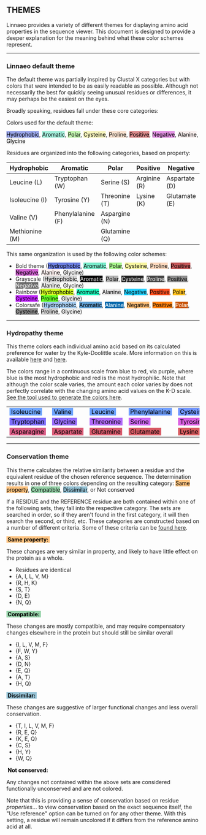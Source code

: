 ## THEMES

Linnaeo provides a variety of different themes for displaying amino acid properties in the sequence viewer. 
This document is designed to provide a deeper explanation for the meaning behind what these color schemes represent.

---
### Linnaeo default theme

The default theme was partially inspired by Clustal X categories but with colors that were intended to be as easily readable as possible. Although not necessarily the best for quickly seeing unusual residues or differences, it may perhaps be the easiest on the eyes. 

Broadly speaking, residues fall under these core categories:

Colors used for the default theme: 

<span style="background-color: #97a4e8; color: #000000">Hydrophobic</span>, 
<span style="background-color: #a0edd8; color: #000000">Aromatic</span>, 
<span style="background-color: #bef1ac; color: #000000">Polar</span>, 
<span style="background-color: #f4f2ba; color: #000000">Cysteine</span>, 
<span style="background-color: #f6decc; color: #000000">Proline</span>, 
<span style="background-color: #db8a8b; color: #000000">Positive</span>, 
<span style="background-color: #e190e2; color: #000000">Negative</span>, 
<span style="background-color: #f7edec; color: #000000">Alanine</span>, 
<span style="background-color: #efefef; color: #000000">Glycine</span>

Residues are organized into the following categories, based on property: 

|Hydrophobic|Aromatic|Polar|Positive|Negative|Misc|
|---|---|---|---|---|---|
|Leucine (L)|Tryptophan (W)|Serine (S)|Arginine (R)|Aspartate (D)|Cysteine (C)|
|Isoleucine (I)|Tyrosine (Y)|Threonine (T)|Lysine (K)|Glutamate (E)|Proline (P)
|Valine (V)|Phenylalanine (F)| Aspargine (N)|||Alanine (A)|
|Methionine (M)||Glutamine (Q)|||Glycine (G)|

This same organization is used by the following color schemes: 
* Bold theme (<span style=" background-color: #6c7edf; color: #000000">Hydrophobic</span>, 
<span style=" background-color: #79eaca; color: #000000">Aromatic</span>, 
<span style=" background-color: #a5f28b; color: #000000">Polar</span>, 
<span style=" background-color: #f7f5a1; color: #000000">Cysteine</span>, 
<span style=" background-color: #fbd7bc; color: #000000">Proline</span>, 
<span style=" background-color: #c4585a; color: #000000">Positive</span>, 
<span style=" background-color: #d161d2; color: #000000">Negative</span>, 
<span style=" background-color: #feefee; color: #000000">Alanine</span>, 
<span style=" background-color: #efefef; color: #000000">Glycine</span>)
* Grayscale (<span style=" background-color: #d6d6d6; color: #000000">Hydrophobic</span>,
<span style=" background-color: #000000; color: #FFFFFF">Aromatic</span>,
<span style=" background-color: #b3b3b3; color: #000000">Polar</span>,
<span style=" background-color: #242424; color: #FFFFFF">Cysteine</span>,
<span style=" background-color: #474747; color: #FFFFFF">Proline</span>,
<span style=" background-color: #8f8f8f; color: #000000">Positive</span>,
<span style=" background-color: #6b6b6b; color: #FFFFFF">Negative</span>,
<span style=" background-color: #e8e8e8; color: #000000">Alanine</span>,
<span style=" background-color: #fafafa; color: #000000">Glycine</span>)
* Rainbow (<span style=" background-color: #d0ff22; color: #000000">Hydrophobic</span>,
<span style=" background-color: #22ffc0; color: #000000">Aromatic</span>,
<span style=" background-color: #eae9e9; color: #000000">Alanine</span>,
<span style=" background-color: #22cfff; color: #000000">Negative</span>,
<span style=" background-color: #ff5122; color: #000000">Positive</span>,
<span style=" background-color: #ffbf22; color: #000000">Polar</span>,
<span style=" background-color: #c022ff; color: #000000">Cysteine</span>,
<span style=" background-color: #62ff22; color: #000000">Proline</span>,
<span style=" background-color: #eae9e9; color: #000000">Glycine</span>)
* Colorsafe (<span style=" background-color: #a1c8ec; color: #000000">Hydrophobic</span>,
<span style=" background-color: #5f9ed1; color: #000000">Aromatic</span>,
<span style=" background-color: #0167ab; color: #FFFFFF">Alanine</span>,
<span style=" background-color: #fbbd77; color: #000000">Negative</span>,
<span style=" background-color: #ff800f; color: #000000">Positive</span>,
<span style=" background-color: #c85200; color: #FFFFFF">Polar</span>,
<span style=" background-color: #898989; color: #000000">Cysteine</span>,
<span style=" background-color: #cfcfcf; color: #000000">Proline</span>,
<span style=" background-color: #efefef; color: #000000">Glycine</span>)

---

### Hydropathy theme

This theme colors each individual amino acid based on its calculated preference for water by the Kyle-Doolittle scale. 
More information on this is available [here](http://resources.qiagenbioinformatics.com/manuals/clcgenomicsworkbench/650/Hydrophobicity_scales.html#:~:text=The%20Kyte%2DDoolittle%20scale%20is,on%20the%20window%20size%20used.) 
and [here](http://www.imgt.org/IMGTeducation/Aide-memoire/_UK/aminoacids/IMGTclasses.html).

The colors range in a continuous scale from blue to red, via purple, where blue is the most hydrophobic and red is the most hydrophilic. 
Note that although the color scale varies, the amount each color varies by does not perfectly correlate with the changing amino acid values on the K-D scale. 
[See the tool used to generate the colors here](https://bit.ly/2V8VF11).

||||||||
|---|---|---|---|---|---|---|
|<span style=" background-color: #6FA6FF; color: #000000">&nbsp;Isoleucine&nbsp;</span>|<span style=" background-color: #6FA5FF; color: #000000">&nbsp;Valine&nbsp;</span>|<span style=" background-color: #6FA4FF; color: #000000">&nbsp;Leucine&nbsp;</span>|<span style=" background-color: #6F9EFF; color: #000000">&nbsp;Phenylalanine&nbsp;</span>|<span style=" background-color: #6F94FF; color: #000000">&nbsp;Cysteine&nbsp;</span>|<span style=" background-color: #6E86FE; color: #000000">&nbsp;Methionine&nbsp;</span>|<span style=" background-color: #6E74FE; color: #000000">&nbsp;Alanine&nbsp;</span>|
|<span style=" background-color: #7D6DFD; color: #000000">&nbsp;Tryptophan&nbsp;</span>|<span style=" background-color: #966CFC; color: #000000">&nbsp;Glycine&nbsp;</span>|<span style=" background-color: #B26BFA; color: #000000">&nbsp;Threonine&nbsp;</span>|<span style=" background-color: #CF69F6; color: #000000">&nbsp;Serine&nbsp;</span>|<span style=" background-color: #DB60E2; color: #000000">&nbsp;Tyrosine&nbsp;</span>|<span style=" background-color: #DE5EC9; color: #000000">&nbsp;Proline&nbsp;</span>|<span style=" background-color: #DC5DAF; color: #000000">&nbsp;Histidine&nbsp;</span>|||
|<span style=" background-color: #DA5C86; color: #000000">&nbsp;Asparagine&nbsp;</span>|<span style=" background-color: #DA5C78; color: #000000">&nbsp;Aspartate&nbsp;</span>|<span style=" background-color: #D95B6D; color: #000000">&nbsp;Glutamine&nbsp;</span>|<span style=" background-color: #D95B65; color: #000000">&nbsp;Glutamate&nbsp;</span>|<span style=" background-color: #D95B5F; color: #000000">&nbsp;Lysine&nbsp;</span>|<span style=" background-color: #D95A5D; color: #000000">&nbsp;Arginine&nbsp;</span>|

---

### Conservation theme

This theme calculates the relative similarity between a residue and the equivalent residue of the chosen reference sequence. The determination results in one of three colors depending on the resulting category: 
<span style=" background-color: #ffc380; color: #000000">Same property</span>,
<span style=" background-color: #97d3aa; color: #000000">Compatible</span>,
<span style=" background-color: #96c3d6; color: #000000">Dissimilar</span>, or
<span style=" color: #000000">Not conserved</span>

If a RESIDUE and the REFERENCE residue are both contained within one of the following sets, they fall into the respective category. The sets are searched in order, so if they aren't found in the first category, it will then search the second, or third, etc. 
These categories are constructed based on a number of different criteria. Some of these criteria can be [found here](http://www.imgt.org/IMGTeducation/Aide-memoire/_UK/aminoacids/IMGTclasses.html).


**<span style=" background-color: #ffc380; color: #000000">&nbsp;Same property:&nbsp;</span>**

These changes are very similar in property, and likely to have little effect on the protein as a whole. 
* Residues are identical
* {A, I, L, V, M}
* {R, H, K}
* {S, T}
* {D, E}
* {N, Q}

**<span style=" background-color: #97d3aa; color: #000000">&nbsp;Compatible:&nbsp;</span>**

These changes are mostly compatible, and may require compensatory changes elsewhere in the protein but should still be similar overall 
* {I, L, V, M, F}
* {F, W, Y}
* {A, S}
* {D, N}
* {E, Q}
* {A, T}
* {H, Q}

**<span style=" background-color: #96c3d6; color: #000000">&nbsp;Dissimilar:&nbsp;</span>**

These changes are suggestive of larger functional changes and less overall conservation. 
* {T, I, L, V, M, F}
* {R, E, Q}
* {K, E, Q}
* {C, S}
* {H, Y}
* {W, Q}

**<span style=" color: #000000">&nbsp;Not conserved:&nbsp;</span>**

Any changes not contained within the above sets are considered functionally unconserved and are not colored.


Note that this is providing a sense of conservation based on residue *properties*... to view conservation based on the exact sequence itself, 
the "Use reference" option can be turned on for any other theme. With this setting, a residue will remain uncolored if it differs from the 
reference amino acid at all. 